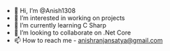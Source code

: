 - 👋 Hi, I’m @Anish1308
- 👀 I’m interested in working on projects
- 🌱 I’m currently learning C Sharp
- 💞️ I’m looking to collaborate on .Net Core
- 📫 How to reach me - anishranjansatya@gmail.com

<!---
Anish1308/Anish1308 is a ✨ special ✨ repository because its `README.md` (this file) appears on your GitHub profile.
You can click the Preview link to take a look at your changes.
--->
